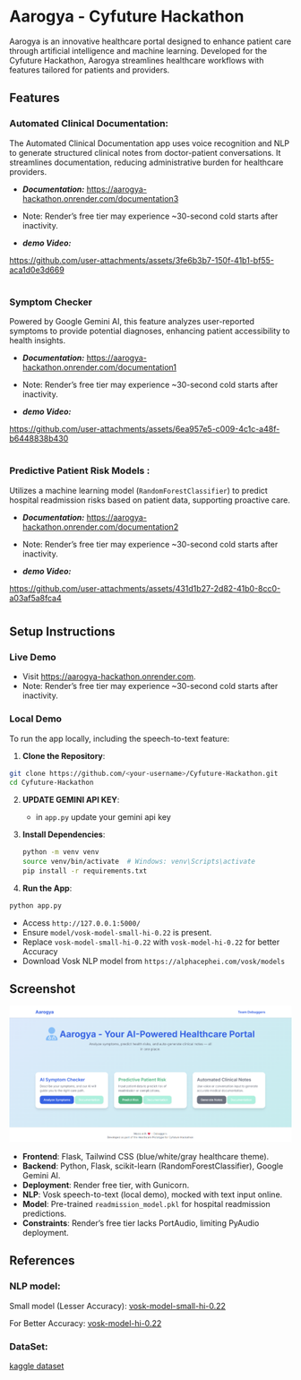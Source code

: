 # Aarogya - Cyfuture Hackathon

Aarogya is an innovative healthcare portal designed to enhance patient care through artificial intelligence and machine learning. Developed for the Cyfuture Hackathon, Aarogya streamlines healthcare workflows with features tailored for patients and providers. 

## Features

 ### Automated Clinical Documentation:
 
 The Automated Clinical Documentation app uses voice recognition and NLP to generate structured clinical notes from doctor-patient conversations. It streamlines documentation, reducing administrative burden for   healthcare providers.

- ***Documentation:*** https://aarogya-hackathon.onrender.com/documentation3
- Note: Render’s free tier may experience \~30-second cold starts after inactivity.

- ***demo Video:***
   




https://github.com/user-attachments/assets/3fe6b3b7-150f-41b1-bf55-aca1d0e3d669



#

### Symptom Checker
Powered by Google Gemini AI, this feature analyzes user-reported symptoms to provide potential diagnoses, enhancing patient accessibility to health insights.

- ***Documentation:*** https://aarogya-hackathon.onrender.com/documentation1
- Note: Render’s free tier may experience \~30-second cold starts after inactivity.

- ***demo Video:***
   

https://github.com/user-attachments/assets/6ea957e5-c009-4c1c-a48f-b6448838b430


#

### Predictive Patient Risk Models :
Utilizes a machine learning model (`RandomForestClassifier`) to predict hospital readmission risks based on patient data, supporting proactive care.

- ***Documentation:*** https://aarogya-hackathon.onrender.com/documentation2
- Note: Render’s free tier may experience \~30-second cold starts after inactivity.

- ***demo Video:***
  

https://github.com/user-attachments/assets/431d1b27-2d82-41b0-8cc0-a03af5a8fca4


#

## Setup Instructions

### Live Demo

- Visit https://aarogya-hackathon.onrender.com.
- Note: Render’s free tier may experience \~30-second cold starts after inactivity.

### Local Demo

To run the app locally, including the speech-to-text feature:

 1. **Clone the Repository**:

   ```bash
   git clone https://github.com/<your-username>/Cyfuture-Hackathon.git
   cd Cyfuture-Hackathon
   ```

 2. **UPDATE GEMINI API KEY**:
     - in `app.py` update your gemini api key

 3. **Install Dependencies**:

    ```bash
    python -m venv venv
    source venv/bin/activate  # Windows: venv\Scripts\activate
    pip install -r requirements.txt
    ```

 4. **Run the App**:

   ```bash
   python app.py
   ```

   - Access `http://127.0.0.1:5000/` 
   - Ensure `model/vosk-model-small-hi-0.22` is present.
   - Replace `vosk-model-small-hi-0.22` with `vosk-model-hi-0.22` for better Accuracy
   - Download Vosk NLP model from `https://alphacephei.com/vosk/models`

## Screenshot

![Home Page](/homepage.png)



- **Frontend**: Flask, Tailwind CSS (blue/white/gray healthcare theme).
- **Backend**: Python, Flask, scikit-learn (RandomForestClassifier), Google Gemini AI.
- **Deployment**: Render free tier, with Gunicorn.
- **NLP**: Vosk speech-to-text (local demo), mocked with text input online.
- **Model**: Pre-trained `readmission_model.pkl` for hospital readmission predictions.
- **Constraints**: Render’s free tier lacks PortAudio, limiting PyAudio deployment.



## References

### NLP model:
 Small model (Lesser Accuracy): [vosk-model-small-hi-0.22](https://alphacephei.com/vosk/models/vosk-model-small-hi-0.22.zip)

 For Better Accuracy: [vosk-model-hi-0.22](https://alphacephei.com/vosk/models/vosk-model-hi-0.22.zip)

### DataSet:
 [kaggle dataset](https://www.kaggle.com/datasets/dubradave/hospital-readmissions/data)
